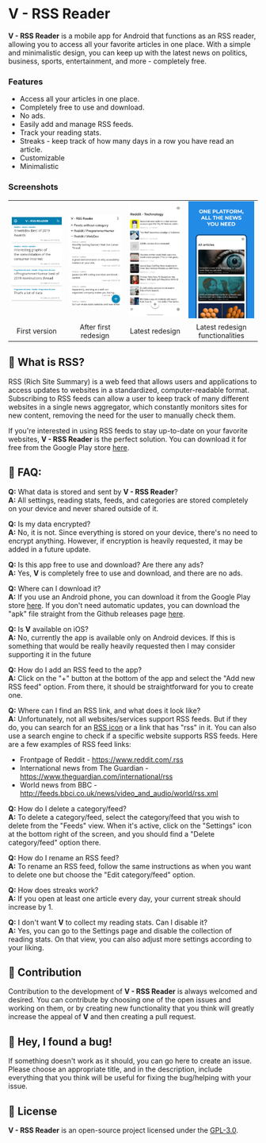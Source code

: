 # V - RSS Reader
**V - RSS Reader** is a mobile app for Android that functions as an RSS reader, allowing you to access all your favorite articles in one place. With a simple and minimalistic design, you can keep up with the latest news on politics, business, sports, entertainment, and more - completely free.

### Features
* Access all your articles in one place.
* Completely free to use and download.
* No ads.
* Easily add and manage RSS feeds.
* Track your reading stats.
* Streaks - keep track of how many days in a row you have read an article.
* Customizable
* Minimalistic

### Screenshots
<table align="center">
	<tr>
		<td><img src="./v_blue.png" alt="" width="240" /></td>
		<td><img src="./new_v-home.png" alt="" width="240" /></td>
		<td><img src="./v3.jpg" alt="" width="240" /></td>
		<td><img src="./v-rss-reader-all.gif" alt="" width="240"/></td>
	</tr>
	<tr align="center">
		<td>First version</td>
		<td>After first redesign</td>
		<td>Latest redesign</td>
		<td>Latest redesign functionalities</td>
	</tr>
</table>

## 📰 What is RSS?
RSS (Rich Site Summary) is a web feed that allows users and applications to access updates to websites in a standardized, computer-readable format. Subscribing to RSS feeds can allow a user to keep track of many different websites in a single news aggregator, which constantly monitors sites for new content, removing the need for the user to manually check them.

If you're interested in using RSS feeds to stay up-to-date on your favorite websites, **V - RSS Reader** is the perfect solution. You can download it for free from the Google Play store [here](https://play.google.com/store/apps/details?id=com.vrssreader.app).

## 🙋 FAQ:
**Q:** What data is stored and sent by **V - RSS Reader**?\
**A:** All settings, reading stats, feeds, and categories are stored completely on your device and never shared outside of it.

**Q:** Is my data encrypted?\
**A:** No, it is not. Since everything is stored on your device, there's no need to encrypt anything. However, if encryption is heavily requested, it may be added in a future update.

**Q:** Is this app free to use and download? Are there any ads?\
**A:** Yes, **V** is completely free to use and download, and there are no ads.

**Q:** Where can I download it?\
**A:** If you use an Android phone, you can download it from the Google Play store [here](https://play.google.com/store/apps/details?id=com.vrssreader.app). If you don't need automatic updates, you can download the "apk" file straight from the Github releases page [here](https://github.com/datguysheepy/v-rss-reader/releases).

**Q:** Is **V** available on iOS?\
**A:** No, currently the app is available only on Android devices. If this is something that would be really heavily requested then I may consider supporting it in the future

**Q:** How do I add an RSS feed to the app?\
**A:** Click on the "+" button at the bottom of the app and select the "Add new RSS feed" option. From there, it should be straightforward for you to create one.

**Q:** Where can I find an RSS link, and what does it look like?\
**A:** Unfortunately, not all websites/services support RSS feeds. But if they do, you can search for an [RSS icon](https://en.wikipedia.org/wiki/File:Feed-icon.svg) or a link that has "rss" in it. You can also use a search engine to check if a specific website supports RSS feeds. Here are a few examples of RSS feed links:

* Frontpage of Reddit - https://www.reddit.com/.rss
* International news from The Guardian - https://www.theguardian.com/international/rss
* World news from BBC - http://feeds.bbci.co.uk/news/video_and_audio/world/rss.xml

**Q:** How do I delete a category/feed?\
**A:** To delete a category/feed, select the category/feed that you wish to delete from the "Feeds" view. When it's active, click on the "Settings" icon at the bottom right of the screen, and you should find a "Delete category/feed" option there.

**Q:** How do I rename an RSS feed?\
**A:** To rename an RSS feed, follow the same instructions as when you want to delete one but choose the "Edit category/feed" option.

**Q:** How does streaks work?\
**A:** If you open at least one article every day, your current streak should increase by 1.

**Q:** I don't want **V** to collect my reading stats. Can I disable it?\
**A:** Yes, you can go to the Settings page and disable the collection of reading stats. On that view, you can also adjust more settings according to your liking.

## 🤝 Contribution
Contribution to the development of **V - RSS Reader** is always welcomed and desired. You can contribute by choosing one of the open issues and working on them, or by creating new functionality that you think will greatly increase the appeal of **V** and then creating a pull request.

## 🐞 Hey, I found a bug!
If something doesn't work as it should, you can go here to create an issue. Please choose an appropriate title, and in the description, include everything that you think will be useful for fixing the bug/helping with your issue.

## 📝 License
**V - RSS Reader** is an open-source project licensed under the [GPL-3.0](https://github.com/datguysheepy/v-rss-reader/blob/master/LICENSE).
